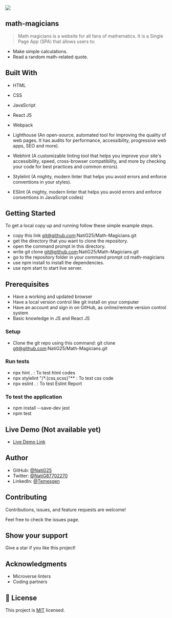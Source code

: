 ![](https://img.shields.io/badge/Microverse-blueviolet)

## math-magicians

> Math magicians is a website for all fans of mathematics. It is a Single Page App (SPA) that allows users to:

 - Make simple calculations.
 - Read a random math-related quote.

## Built With

- HTML

- CSS

- JavaScript

- React JS

- Webpack

- Lighthouse (An open-source, automated tool for improving the quality of web pages. It has audits for performance, accessibility, progressive web apps, SEO and more).

- Webhint (A customizable linting tool that helps you improve your site's accessibility, speed, cross-browser compatibility, and more by checking your code for best practices and common errors).

- Stylelint (A mighty, modern linter that helps you avoid errors and enforce conventions in your styles).

- ESlint (A mighty, modern linter that helps you avoid errors and enforce conventions in JavaScript codes)

## Getting Started

To get a local copy up and running follow these simple example steps.

- copy this link git@github.com:NatiG25/Math-Magicians.git
- get the directory that you want to clone the repository.
- open the command prompt in this directory.
- write git clone git@github.com:NatiG25/Math-Magicians.git
- go to the repository folder in your command prompt cd math-magicians
- use npm install to install the dependencies.
- use npm start to start live server.
## Prerequisites

- Have a working and updated browser
- Have a local version control like git install on your computer
- Have an account and sign in on GitHub, as online/remote version control system
- Basic knowledge in JS and React JS
### Setup

- Clone the git repo using this command: git clone git@github.com:NatiG25/Math-Magicians.git

### Run tests

- npx hint . : To test html codes
- npx stylelint "/*.{css,scss}"** : To test css code
- npx eslint . : To test Eslint Report

### To test the application

- npm install --save-dev jest
- npm test

## Live Demo (Not available yet)

- [Live Demo Link](https://livedemo.com)

## Author

- GitHub: [@NatiG25](https://github.com/NatiG25)
- Twitter: [@NatiG87702270](https://twitter.com/NatiG87702270)
- LinkedIn: [@Temesgen](https://linkedin.com/in/temesgen-g-gorgis-0910a6229 )

## Contributing

Contributions, issues, and feature requests are welcome!

Feel free to check the issues page.

## Show your support

Give a star if you like this project!

## Acknowledgments

- Microverse linters
- Coding partners

## 📝 License

This project is [MIT](./LICENSE) licensed.